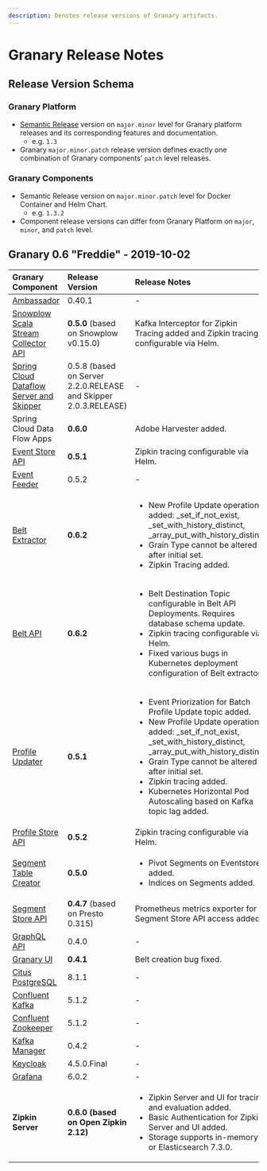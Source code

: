 ```yaml
---
description: Denotes release versions of Granary artifacts.
---
```


# Granary Release Notes

## Release Version Schema

### Granary Platform

* [Semantic Release](https://semver.org/) version on `major.minor` level for Granary platform releases and its corresponding features and documentation.
  * e.g. `1.3` 
* Granary `major.minor.patch` release version defines exactly one combination of Granary components' `patch` level releases.

### Granary Components

* Semantic Release version on `major.minor.patch` level for Docker Container and Helm Chart.
  * e.g. `1.3.2` 
* Component release versions can differ from Granary Platform on `major`, `minor`, and `patch` level.

## Granary 0.6 "Freddie" - 2019-10-02

<table>
  <thead>
    <tr>
      <th style="text-align:left">Granary Component</th>
      <th style="text-align:left">Release Version</th>
      <th style="text-align:left">Release Notes</th>
    </tr>
  </thead>
  <tbody>
    <tr>
      <td style="text-align:left"><a href="https://github.com/helm/charts/tree/master/stable/ambassador">Ambassador</a>
      </td>
      <td style="text-align:left">0.40.1</td>
      <td style="text-align:left">-</td>
    </tr>
    <tr>
      <td style="text-align:left"><a href="../installation/snowplow-scala-stream-collector.md">Snowplow Scala Stream Collector API</a>
      </td>
      <td style="text-align:left"><b>0.5.0</b> (based on Snowplow v0.15.0)</td>
      <td style="text-align:left">Kafka Interceptor for Zipkin Tracing added and Zipkin tracing configurable
        via Helm.</td>
    </tr>
    <tr>
      <td style="text-align:left"><a href="../installation/spring-cloud-data-flow.md">Spring Cloud Dataflow Server and Skipper</a>
      </td>
      <td style="text-align:left">0.5.8 (based on Server 2.2.0.RELEASE and Skipper 2.0.3.RELEASE)</td>
      <td
      style="text-align:left">-</td>
    </tr>
    <tr>
      <td style="text-align:left">Spring Cloud Data Flow Apps</td>
      <td style="text-align:left"><b>0.6.0</b>
      </td>
      <td style="text-align:left">Adobe Harvester added.</td>
    </tr>
    <tr>
      <td style="text-align:left"><a href="../installation/event-store-api.md">Event Store API</a>
      </td>
      <td style="text-align:left"><b>0.5.1</b>
      </td>
      <td style="text-align:left">Zipkin tracing configurable via Helm.</td>
    </tr>
    <tr>
      <td style="text-align:left"><a href="../installation/event-feeder.md">Event Feeder</a>
      </td>
      <td style="text-align:left">0.5.2</td>
      <td style="text-align:left">-</td>
    </tr>
    <tr>
      <td style="text-align:left"><a href="../installation/untitled.md">Belt Extractor</a>
      </td>
      <td style="text-align:left"><b>0.6.2</b>
      </td>
      <td style="text-align:left">
        <ul>
          <li>New Profile Update operations added: _set_if_not_exist, _set_with_history_distinct,
            _array_put_with_history_distinct</li>
          <li>Grain Type cannot be altered after initial set.</li>
          <li>Zipkin Tracing added.</li>
        </ul>
      </td>
    </tr>
    <tr>
      <td style="text-align:left"><a href="../installation/belt-api.md">Belt API</a>
      </td>
      <td style="text-align:left"><b>0.6.2</b>
      </td>
      <td style="text-align:left">
        <ul>
          <li>Belt Destination Topic configurable in Belt API Deployments. Requires
            database schema update.</li>
          <li>Zipkin tracing configurable via Helm.</li>
          <li>Fixed various bugs in Kubernetes deployment configuration of Belt extractor.</li>
        </ul>
      </td>
    </tr>
    <tr>
      <td style="text-align:left"><a href="../installation/profile-updater.md">Profile Updater</a>
      </td>
      <td style="text-align:left"><b>0.5.1</b>
      </td>
      <td style="text-align:left">
        <ul>
          <li>Event Priorization for Batch Profile Update topic added.</li>
          <li>New Profile Update operations added: _set_if_not_exist, _set_with_history_distinct,
            _array_put_with_history_distinct</li>
          <li>Grain Type cannot be altered after initial set.</li>
          <li>Zipkin tracing added.</li>
          <li>Kubernetes Horizontal Pod Autoscaling based on Kafka topic lag added.</li>
        </ul>
      </td>
    </tr>
    <tr>
      <td style="text-align:left"><a href="../installation/profile-store-api.md">Profile Store API</a>
      </td>
      <td style="text-align:left"><b>0.5.2</b>
      </td>
      <td style="text-align:left">Zipkin tracing configurable via Helm.</td>
    </tr>
    <tr>
      <td style="text-align:left"><a href="../../developer-reference/dataflow/segment-store/">Segment Table Creator</a>
      </td>
      <td style="text-align:left"><b>0.5.0</b>
      </td>
      <td style="text-align:left">
        <ul>
          <li>Pivot Segments on Eventstore added.</li>
          <li>Indices on Segments added.</li>
        </ul>
      </td>
    </tr>
    <tr>
      <td style="text-align:left"><a href="../installation/segment-store-api.md">Segment Store API</a>
      </td>
      <td style="text-align:left"><b>0.4.7</b> (based on Presto 0.315)</td>
      <td style="text-align:left">Prometheus metrics exporter for Segment Store API access added.</td>
    </tr>
    <tr>
      <td style="text-align:left"><a href="../installation/graphql-api.md">GraphQL API</a>
      </td>
      <td style="text-align:left">0.4.0</td>
      <td style="text-align:left">-</td>
    </tr>
    <tr>
      <td style="text-align:left"><a href="../installation/granary-ui.md">Granary UI</a>
      </td>
      <td style="text-align:left"><b>0.4.1</b>
      </td>
      <td style="text-align:left">Belt creation bug fixed.</td>
    </tr>
    <tr>
      <td style="text-align:left"><a href="../installation/citus-postgresql.md">Citus PostgreSQL</a>
      </td>
      <td style="text-align:left">8.1.1</td>
      <td style="text-align:left">-</td>
    </tr>
    <tr>
      <td style="text-align:left"><a href="https://github.com/confluentinc/cp-helm-charts/tree/master/charts">Confluent Kafka</a>
      </td>
      <td style="text-align:left">5.1.2</td>
      <td style="text-align:left">-</td>
    </tr>
    <tr>
      <td style="text-align:left"><a href="https://github.com/confluentinc/cp-helm-charts/tree/master/charts">Confluent Zookeeper</a>
      </td>
      <td style="text-align:left">5.1.2</td>
      <td style="text-align:left">-</td>
    </tr>
    <tr>
      <td style="text-align:left"><a href="../installation/kafka-manager.md">Kafka Manager</a>
      </td>
      <td style="text-align:left">0.4.2</td>
      <td style="text-align:left">-</td>
    </tr>
    <tr>
      <td style="text-align:left"><a href="https://github.com/helm/charts/tree/master/stable/keycloak">Keycloak</a>
      </td>
      <td style="text-align:left">4.5.0.Final</td>
      <td style="text-align:left">-</td>
    </tr>
    <tr>
      <td style="text-align:left"><a href="https://github.com/helm/charts/tree/master/stable/grafana">Grafana</a>
      </td>
      <td style="text-align:left">6.0.2</td>
      <td style="text-align:left">-</td>
    </tr>
    <tr>
      <td style="text-align:left"><b>Zipkin Server</b>
      </td>
      <td style="text-align:left"><b>0.6.0 (based on Open Zipkin 2.12)</b>
      </td>
      <td style="text-align:left">
        <ul>
          <li>Zipkin Server and UI for tracing and evaluation added.</li>
          <li>Basic Authentication for Zipkin Server and UI added.</li>
          <li>Storage supports in-memory or Elasticsearch 7.3.0.</li>
        </ul>
      </td>
    </tr>
  </tbody>
</table>

